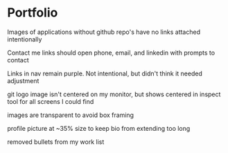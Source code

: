 # Portfolio
Images of applications without github repo's have no links attached intentionally

Contact me links should open phone, email, and linkedin with prompts to contact

Links in nav remain purple. Not intentional, but didn't think it needed adjustment

git logo image isn't centered on my monitor, but shows centered in inspect tool for all screens I could find

images are transparent to avoid box framing

profile picture at ~35% size to keep bio from extending too long

removed bullets from my work list

